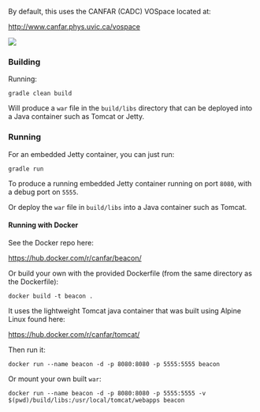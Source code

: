 By default, this uses the CANFAR (CADC) VOSpace located at:

<a rel="external" href="http://www.canfar.phys.uvic.ca/vospace">http://www.canfar.phys.uvic.ca/vospace</a>

<a href="https://travis-ci.org/canfar/beacon"><img src="https://travis-ci.org/canfar/beacon.svg?branch=master" /></a>


### Building

Running:

`gradle clean build`

Will produce a `war` file in the `build/libs` directory that can be deployed into a Java container such as Tomcat or Jetty.


### Running

For an embedded Jetty container, you can just run:

`gradle run`

To produce a running embedded Jetty container running on port `8080`, with a debug port on `5555`.

Or deploy the `war` file in `build/libs` into a Java container such as Tomcat.

#### Running with Docker

See the Docker repo here:

<a rel="external" href="https://hub.docker.com/r/canfar/beacon/">https://hub.docker.com/r/canfar/beacon/</a>

Or build your own with the provided Dockerfile (from the same directory as the Dockerfile):

`docker build -t beacon .`

It uses the lightweight Tomcat java container that was built using Alpine Linux found here:

<a href="https://hub.docker.com/r/canfar/tomcat/" rel="external">https://hub.docker.com/r/canfar/tomcat/</a>

Then run it:

`docker run --name beacon -d -p 8080:8080 -p 5555:5555 beacon`

Or mount your own built `war`:

`docker run --name beacon -d -p 8080:8080 -p 5555:5555 -v $(pwd)/build/libs:/usr/local/tomcat/webapps beacon`

